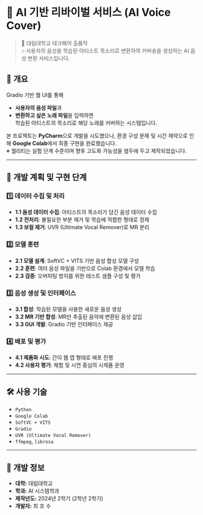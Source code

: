 # 🎤 AI 기반 리바이벌 서비스 (AI Voice Cover)

> 📌 대림대학교 테크페어 출품작  
> 🎶 사용자의 음성을 학습된 아티스트 목소리로 변환하여 커버송을 생성하는 AI 음성 변환 서비스입니다.

## 🧠 개요

Gradio 기반 웹 UI를 통해  
- **사용자의 음성 파일**과  
- **변환하고 싶은 노래 파일**을 입력하면  
학습된 아티스트의 목소리로 해당 노래를 커버하는 시스템입니다.

본 프로젝트는 **PyCharm**으로 개발을 시도했으나, 환경 구성 문제 및 시간 제약으로 인해 **Google Colab**에서 최종 구현을 완료했습니다.  
※ 퀄리티는 실험 단계 수준이며 향후 고도화 가능성을 염두에 두고 제작되었습니다.

---

## 🚀 개발 계획 및 구현 단계

### 1️⃣ 데이터 수집 및 처리
- **1.1 음성 데이터 수집**: 아티스트의 목소리가 담긴 음성 데이터 수집
- **1.2 전처리**: 불필요한 부분 제거 및 학습에 적합한 형태로 정제
- **1.3 보컬 제거**: UVR (Ultimate Vocal Remover)로 MR 분리

### 2️⃣ 모델 훈련
- **2.1 모델 설계**: SoftVC + VITS 기반 음성 합성 모델 구성
- **2.2 훈련**: 여러 음성 파일을 기반으로 Colab 환경에서 모델 학습
- **2.3 검증**: 오버피팅 방지를 위한 테스트 샘플 구성 및 평가

### 3️⃣ 음성 생성 및 인터페이스
- **3.1 합성**: 학습된 모델을 사용한 새로운 음성 생성
- **3.2 MR 기반 합성**: MR만 추출된 음악에 변환된 음성 삽입
- **3.3 GUI 개발**: Gradio 기반 인터페이스 제공

### 4️⃣ 배포 및 평가
- **4.1 제품화 시도**: 간이 웹 앱 형태로 배포 진행
- **4.2 사용자 평가**: 체험 및 시연 중심의 시제품 운영

---

## 🛠 사용 기술

- `Python`
- `Google Colab`
- `SoftVC + VITS`
- `Gradio`
- `UVR (Ultimate Vocal Remover)`
- `ffmpeg`, `librosa`

---
## 🏫 개발 정보
- **대학:** 대림대학교
- **학과:** AI 시스템학과
- **제작년도:** 2024년 2학기 (2학년 2학기)
- **개발자:** 최 호 수
